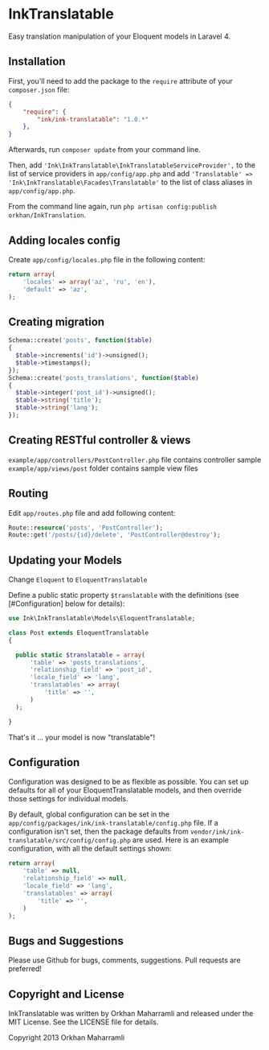 # InkTranslatable

Easy translation manipulation of your Eloquent models in Laravel 4.

## Installation

First, you'll need to add the package to the `require` attribute of your `composer.json` file:

```json
{
    "require": {
        "ink/ink-translatable": "1.0.*"
    },
}
```

Afterwards, run `composer update` from your command line.

Then, add `'Ink\InkTranslatable\InkTranslatableServiceProvider',` to the list of service providers in `app/config/app.php`
and add `'Translatable' => 'Ink\InkTranslatable\Facades\Translatable'` to the list of class aliases in `app/config/app.php`.

From the command line again, run `php artisan config:publish orkhan/InkTranslation`.


## Adding locales config

Create `app/config/locales.php` file in the following content:

```php
return array(
    'locales' => array('az', 'ru', 'en'),
    'default' => 'az',
);
```

## Creating migration

```php
Schema::create('posts', function($table)
{
  $table->increments('id')->unsigned();
  $table->timestamps();
});
Schema::create('posts_translations', function($table)
{
  $table->integer('post_id')->unsigned();
  $table->string('title');
  $table->string('lang');
});
```

## Creating RESTful controller & views

`example/app/controllers/PostController.php` file contains controller sample
`example/app/views/post` folder contains sample view files

## Routing

Edit `app/routes.php` file and add following content:

```php
Route::resource('posts', 'PostController');
Route::get('/posts/{id}/delete', 'PostController@destroy');
```

## Updating your Models

Change `Eloquent` to `EloquentTranslatable`

Define a public static property `$translatable` with the definitions (see [#Configuration] below for details):

```php
use Ink\InkTranslatable\Models\EloquentTranslatable;

class Post extends EloquentTranslatable
{

  public static $translatable = array(
      'table' => 'posts_translations',
      'relationship_field' => 'post_id',
      'locale_field' => 'lang',
      'translatables' => array(
          'title' => '',
      )
  );

}
```

That's it ... your model is now "translatable"!


## Configuration

Configuration was designed to be as flexible as possible.  You can set up defaults for all of your EloquentTranslatable models, and then override those settings for individual models.

By default, global configuration can be set in the `app/config/packages/ink/ink-translatable/config.php` file.  If a configuration isn't set, then the package defaults from `vendor/ink/ink-translatable/src/config/config.php` are used.  Here is an example configuration, with all the default settings shown:

```php
return array(
    'table' => null,
    'relationship_field' => null,
    'locale_field' => 'lang',
    'translatables' => array(
        'title' => '',
    )
);
```

## Bugs and Suggestions

Please use Github for bugs, comments, suggestions.  Pull requests are preferred!


## Copyright and License

InkTranslatable was written by Orkhan Maharramli and released under the MIT License. See the LICENSE file for details.

Copyright 2013 Orkhan Maharramli
